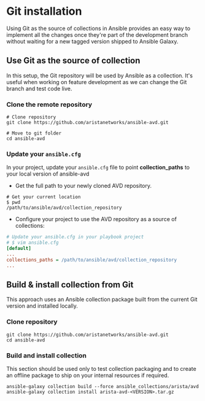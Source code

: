 <!--
  ~ Copyright (c) 2023-2024 Arista Networks, Inc.
  ~ Use of this source code is governed by the Apache License 2.0
  ~ that can be found in the LICENSE file.
  -->

# Git installation

Using Git as the source of collections in Ansible provides an easy way to implement all the changes once they're part of the development branch without waiting for a new tagged version shipped to Ansible Galaxy.

## Use Git as the source of collection

In this setup, the Git repository will be used by Ansible as a collection. It's useful when working on feature development as we can change the Git branch and test code live.

### Clone the remote repository

```shell
# Clone repository
git clone https://github.com/aristanetworks/ansible-avd.git

# Move to git folder
cd ansible-avd
```

### Update your `ansible.cfg`

In your project, update your `ansible.cfg` file to point **collection_paths** to your local version of ansible-avd

- Get the full path to your newly cloned AVD repository.

```shell
# Get your current location
$ pwd
/path/to/ansible/avd/collection_repository
```

- Configure your project to use the AVD repository as a source of collections:

```ini
# Update your ansible.cfg in your playbook project
# $ vim ansible.cfg
[default]
...
collections_paths = /path/to/ansible/avd/collection_repository
...
```

## Build & install collection from Git

This approach uses an Ansible collection package built from the current Git version and installed locally.

### Clone repository

```shell
git clone https://github.com/aristanetworks/ansible-avd.git
cd ansible-avd
```

### Build and install collection

This section should be used only to test collection packaging and to create an offline package to ship on your internal resources if required.

```shell
ansible-galaxy collection build --force ansible_collections/arista/avd
ansible-galaxy collection install arista-avd-<VERSION>.tar.gz
```

